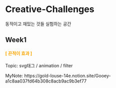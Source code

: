 # Creative-Challenges

동적이고 재밌는 것들 실험하는 공간

## Week1

<h4 style="color:orange;">[ 끈적이 효과 ] </h4>
<p>Topic: svg태그 / animation / filter</p>
<p>MyNote: https://gold-louse-14e.notion.site/Gooey-a1c8aa037fd64b308c8acb9ac9b3ef77</p>
